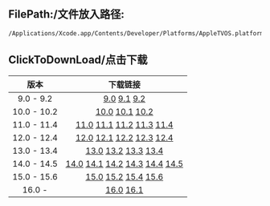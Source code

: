 ## FilePath:/文件放入路径:
```
/Applications/Xcode.app/Contents/Developer/Platforms/AppleTVOS.platform/DeviceSupport
```

## ClickToDownLoad/点击下载

|版本|下载链接|
|:--:|:--:|
|9.0 - 9.2| [9.0](https://github.com/MeteoriteMan/Assets/blob/master/platform/AppleTVOS.platform/DeviceSupport/9.0.zip?raw=ture) [9.1](https://github.com/MeteoriteMan/Assets/blob/master/platform/AppleTVOS.platform/DeviceSupport/9.1.zip?raw=ture) [9.2](https://github.com/MeteoriteMan/Assets/blob/master/platform/AppleTVOS.platform/DeviceSupport/9.2.zip?raw=ture) |
|10.0 - 10.2| [10.0](https://github.com/MeteoriteMan/Assets/blob/master/platform/AppleTVOS.platform/DeviceSupport/10.0.zip?raw=ture) [10.1](https://github.com/MeteoriteMan/Assets/blob/master/platform/AppleTVOS.platform/DeviceSupport/10.1.zip?raw=ture) [10.2](https://github.com/MeteoriteMan/Assets/blob/master/platform/AppleTVOS.platform/DeviceSupport/10.2.zip?raw=ture) |
|11.0 - 11.4| [11.0](https://github.com/MeteoriteMan/Assets/blob/master/platform/AppleTVOS.platform/DeviceSupport/11.0.zip?raw=ture) [11.1](https://github.com/MeteoriteMan/Assets/blob/master/platform/AppleTVOS.platform/DeviceSupport/11.1.zip?raw=ture) [11.2](https://github.com/MeteoriteMan/Assets/blob/master/platform/AppleTVOS.platform/DeviceSupport/11.2.zip?raw=ture) [11.3](https://github.com/MeteoriteMan/Assets/blob/master/platform/AppleTVOS.platform/DeviceSupport/11.3.zip?raw=ture) [11.4](https://github.com/MeteoriteMan/Assets/blob/master/platform/AppleTVOS.platform/DeviceSupport/11.4.zip?raw=ture) |
|12.0 - 12.4| [12.0](https://github.com/MeteoriteMan/Assets/blob/master/platform/AppleTVOS.platform/DeviceSupport/12.0.zip?raw=ture) [12.1](https://github.com/MeteoriteMan/Assets/blob/master/platform/AppleTVOS.platform/DeviceSupport/12.1.zip?raw=ture) [12.2](https://github.com/MeteoriteMan/Assets/blob/master/platform/AppleTVOS.platform/DeviceSupport/12.2.zip?raw=ture) [12.3](https://github.com/MeteoriteMan/Assets/blob/master/platform/AppleTVOS.platform/DeviceSupport/12.3.zip?raw=ture) [12.4](https://github.com/MeteoriteMan/Assets/blob/master/platform/AppleTVOS.platform/DeviceSupport/12.4.zip?raw=ture) |
|13.0 - 13.4| [13.0](https://github.com/MeteoriteMan/Assets/blob/master/platform/AppleTVOS.platform/DeviceSupport/13.0.zip?raw=ture) [13.2](https://github.com/MeteoriteMan/Assets/blob/master/platform/AppleTVOS.platform/DeviceSupport/13.2.zip?raw=ture) [13.3](https://github.com/MeteoriteMan/Assets/blob/master/platform/AppleTVOS.platform/DeviceSupport/13.3.zip?raw=ture) [13.4](https://github.com/MeteoriteMan/Assets/blob/master/platform/AppleTVOS.platform/DeviceSupport/13.4.zip?raw=ture) |
|14.0 - 14.5| [14.0](https://github.com/MeteoriteMan/Assets/blob/master/platform/AppleTVOS.platform/DeviceSupport/14.0.zip?raw=ture) [14.1](https://github.com/MeteoriteMan/Assets/blob/master/platform/AppleTVOS.platform/DeviceSupport/14.1.zip?raw=ture) [14.2](https://github.com/MeteoriteMan/Assets/blob/master/platform/AppleTVOS.platform/DeviceSupport/14.2.zip?raw=ture) [14.3](https://github.com/MeteoriteMan/Assets/blob/master/platform/AppleTVOS.platform/DeviceSupport/14.3.zip?raw=ture) [14.4](https://github.com/MeteoriteMan/Assets/blob/master/platform/AppleTVOS.platform/DeviceSupport/14.4.zip?raw=ture) [14.5](https://github.com/MeteoriteMan/Assets/blob/master/platform/AppleTVOS.platform/DeviceSupport/14.5.zip?raw=ture) |
|15.0 - 15.6| [15.0](https://github.com/MeteoriteMan/Assets/blob/master/platform/AppleTVOS.platform/DeviceSupport/15.0.zip?raw=ture) [15.2](https://github.com/MeteoriteMan/Assets/blob/master/platform/AppleTVOS.platform/DeviceSupport/15.2.zip?raw=ture) [15.4](https://github.com/MeteoriteMan/Assets/blob/master/platform/AppleTVOS.platform/DeviceSupport/15.4.zip?raw=ture) [15.6](https://github.com/MeteoriteMan/Assets/blob/master/platform/AppleTVOS.platform/DeviceSupport/15.6.zip?raw=ture) |
|16.0 - | [16.0](https://github.com/MeteoriteMan/Assets/blob/master/platform/AppleTVOS.platform/DeviceSupport/16.0.zip?raw=ture) [16.1](https://github.com/MeteoriteMan/Assets/blob/master/platform/AppleTVOS.platform/DeviceSupport/16.1.zip?raw=ture) |